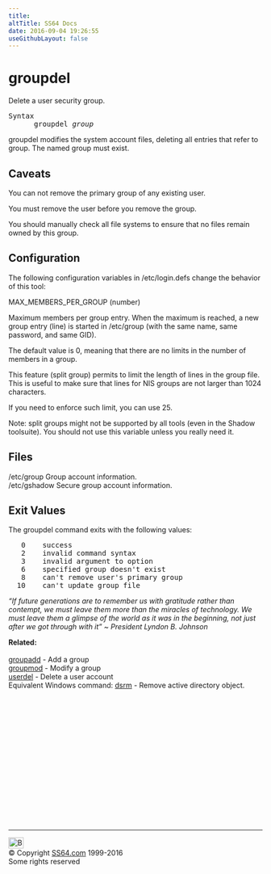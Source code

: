 ```yaml
---
title:
altTitle: SS64 Docs
date: 2016-09-04 19:26:55
useGithubLayout: false
---
```

<!-- #BeginLibraryItem "/Library/head_bash.lbi" --><!-- #EndLibraryItem --><h1>groupdel</h1> 
<p>Delete a  user security group. </p>
<pre>Syntax
      groupdel <i>group</i> </pre>
<p>groupdel  modifies the system account files, deleting all entries that refer to group. The named group must exist.</p>
<h2>Caveats</h2>
<p>You can not remove the primary group of any existing user. </p>
<p>You must remove the user before you remove the group.</p>
<p>You should manually check all file systems to ensure that no files remain owned by this group.</p>
<h2>Configuration</h2>
<p>The following configuration variables in /etc/login.defs change the behavior of this tool:</p>
<p><span class="code">MAX_MEMBERS_PER_GROUP</span> (number)</p>
<p>Maximum members per group entry. When the maximum is reached, a new group entry (line) is started in /etc/group (with the same name, same password, and same GID).</p>
<p>The default value is 0, meaning that there are no limits in the number of members in a group.</p>
<p>This feature (split group) permits to limit the length of lines in the group file. This is useful to make sure that lines for NIS groups are not larger than 1024 characters.</p>
<p>If you need to enforce such limit, you can use 25.</p>
<p>Note: split groups might not be supported by all tools (even in the Shadow toolsuite). You should not use this variable unless you really need it. </p>
<h2>Files</h2>
<p><span class="code">/etc/group</span> Group account information. <br>
<span class="code">/etc/gshadow</span> 
Secure group account information. </p>
<h2>Exit Values</h2>
<p>The groupdel command exits with the following values:</p>
<pre>   0    success 
   2    invalid command syntax 
   3    invalid argument to option 
   6    specified group doesn't exist 
   8    can't remove user's primary group 
  10    can't update group file</pre>
<p class="quote"><i class="quote">“If future generations are to remember us with gratitude rather than contempt, we must leave them more than the miracles of technology. We must leave them a glimpse of the world as it was in the beginning, not just after we got through with it” ~ President Lyndon B. Johnson</i></p>
<p><b>Related:</b><br>
<br>
<a href="groupadd.html">groupadd</a> - Add a group <br>
<a href="groupmod.html">
groupmod</a> - Modify a group<br>
<a href="userdel.html">userdel</a> - Delete a user account<br>
Equivalent Windows command: <a href="../nt/dsrm.html">dsrm</a> - Remove active directory object.</p><!-- #BeginLibraryItem "/Library/foot_bash.lbi" --><p>
<!-- bash300 -->
<ins class="adsbygoogle" style="display:inline-block;width:300px;height:250px" data-ad-client="ca-pub-6140977852749469" data-ad-slot="4615356305"></ins>
<script>
(adsbygoogle = window.adsbygoogle || []).push({});
</script></p>
<hr>
<div id="bl" class="footer"><a href="groupdel.html#"><img src="../images/top.png" width="30" height="22" alt="Back to the Top"></a></div>
<div id="br" class="footer, tagline">© Copyright <a href="../index.html">SS64.com</a> 1999-2016<br>
Some rights reserved</div><!-- #EndLibraryItem -->

